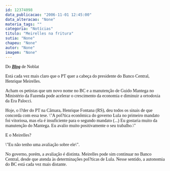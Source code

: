 ```yaml
---
id: 12374098
data_publicacao: "2006-11-01 12:45:00"
data_alteracao: "None"
materia_tags: ""
categoria: "Notícias"
titulo: "Meirelles na fritura"
sutia: "None"
chapeu: "None"
autor: "None"
imagem: "None"
---
```

<p><P><FONT face=Verdana>Do <EM><STRONG><A href=\"https://noblat1.estadao.com.br/noblat/index.html\" target=_blank>Blog</A></STRONG></EM> de Noblat</FONT></P></p>
<p><P><FONT face=Verdana>Está cada vez mais claro que o PT quer a cabeça do presidente do Banco Central, Henrique Meirelles. </FONT></P></p>
<p><P><FONT face=Verdana>Acham os petistas que um novo nome no BC e a manutenção de Guido Mantega no Ministério da Fazenda pode acelerar o crescimento da economia e diminuir a ortodoxia da Era Palocci.</FONT></P></p>
<p><P><FONT face=Verdana>Hoje, o l?der do PT na Câmara, Henrique Fontana (RS), deu todos os sinais de que concorda com essa tese. \"A pol?tica econômica do governo Lula no primeiro mandato foi vitoriosa, mas ela é insuficiente para o segundo mandato (...) Eu gostaria muito da manutenção do Mantega. Eu avalio muito positivamente o seu trabalho.\"</FONT></P></p>
<p><P><FONT face=Verdana>E o Meirelles? </FONT></P></p>
<p><P><FONT face=Verdana>\"Eu não tenho uma avaliação sobre ele\".</FONT></P></p>
<p><P><FONT face=Verdana>No governo, porém, a avaliação é distinta. Meirelles pode sim continuar no Banco Central, desde que atenda às determinações pol?ticas de Lula. Nesse sentido, a autonomia do BC está cada vez mais distante.</FONT></P> </p>
